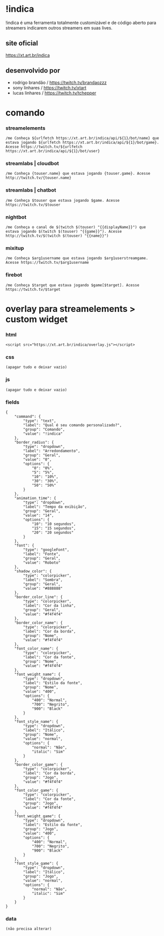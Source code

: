 # !indica

!indica é uma ferramenta totalmente customizável e de código aberto para streamers indicarem outros streamers em suas lives.

## site oficial

https://xt.art.br/indica

## desenvolvido por

- rodrigo brandão / https://twitch.tv/brandaozzz
- sony linhares  / https://twitch.tv/xtart
- lucas linhares  / https://twitch.tv/tchepper

# comando

### streamelements

    /me Conheça ${urlfetch https://xt.art.br/indica/api/${1}/bot/name} que estava jogando ${urlfetch https://xt.art.br/indica/api/${1}/bot/game}. Acesse https://twitch.tv/${urlfetch https://xt.art.br/indica/api/${1}/bot/user}

### streamlabs | cloudbot

    /me Conheça {touser.name} que estava jogando {touser.game}. Acesse http://twitch.tv/{touser.name}


### streamlabs | chatbot

    /me Conheça $touser que estava jogando $game. Acesse https://twitch.tv/$touser

### nightbot

    /me Conheça o canal de $(twitch $(touser) "{{displayName}}") que estava jogando $(twitch $(touser) "{{game}}"). Acesse http://twitch.tv/$(twitch $(touser) "{{name}}")

### mixitup

    /me Conheça $arg1username que estava jogando $arg1userstreamgame. Acesse https://twitch.tv/$arg1username

### firebot

    /me Conheça $target que estava jogando $game[$target]. Acesse https://twitch.tv/$target

# overlay para streamelements > custom widget

### html

    <script src="https://xt.art.br/indica/overlay.js"></script>

### css

    (apagar tudo e deixar vazio)

### js

    (apagar tudo e deixar vazio)

### fields

    {
        "command": {
            "type": "text",
            "label": "Qual é seu comando personalizado?",
            "group": "Comando",
            "value": "!indica"
        },
        "border_radius": {
            "type": "dropdown",
            "label": "Arredondamento",
            "group": "Geral",
            "value": "0",
            "options": {
                "0": "0%",
                "5": "5%",
                "10": "10%",
                "30": "30%",
                "50": "50%"
            }
        },
        "animation_time": {
            "type": "dropdown",
            "label": "Tempo da exibição",
            "group": "Geral",
            "value": "14",
            "options": {
                "10": "10 segundos",
                "15": "15 segundos",
                "20": "20 segundos"
            }
        },
        "font": {
            "type": "googleFont",
            "label": "Fonte",
            "group": "Geral",
            "value": "Roboto"
        },
        "shadow_color": {
            "type": "colorpicker",
            "label": "Sombra",
            "group": "Geral",
            "value": "#888888"
        },
        "border_color_line": {
            "type": "colorpicker",
            "label": "Cor da linha",
            "group": "Geral",
            "value": "#f4f4f4"
        },
        "border_color_name": {
            "type": "colorpicker",
            "label": "Cor da borda",
            "group": "Nome",
            "value": "#f4f4f4"
        },
        "font_color_name": {
            "type": "colorpicker",
            "label": "Cor da fonte",
            "group": "Nome",
            "value": "#f4f4f4"
        },
        "font_weight_name": {
            "type": "dropdown",
            "label": "Estilo da fonte",
            "group": "Nome",
            "value": "400",
            "options": {
                "400": "Normal",
                "700": "Negrito",
                "900": "Black"
            }
        },
        "font_style_name": {
            "type": "dropdown",
            "label": "Itálico",
            "group": "Nome",
            "value": "normal",
            "options": {
                "normal": "Não",
                "italic": "Sim"
            }
        },
        "border_color_game": {
            "type": "colorpicker",
            "label": "Cor da borda",
            "group": "Jogo",
            "value": "#f4f4f4"
        },
        "font_color_game": {
            "type": "colorpicker",
            "label": "Cor da fonte",
            "group": "Jogo",
            "value": "#f4f4f4"
        },
        "font_weight_game": {
            "type": "dropdown",
            "label": "Estilo da fonte",
            "group": "Jogo",
            "value": "400",
            "options": {
                "400": "Normal",
                "700": "Negrito",
                "900": "Black"
            }
        },
        "font_style_game": {
            "type": "dropdown",
            "label": "Itálico",
            "group": "Jogo",
            "value": "normal",
            "options": {
                "normal": "Não",
                "italic": "Sim"
            }
        }
    }

### data

    (não precisa alterar)